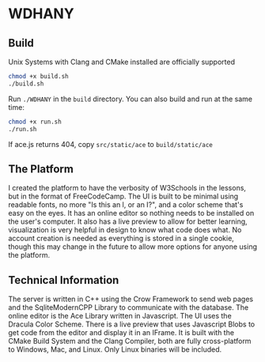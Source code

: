 # WDHANY

## Build
Unix Systems with Clang and CMake installed are officially supported
``` bash
chmod +x build.sh
./build.sh
```
Run `./WDHANY` in the `build` directory.
You can also build and run at the same time:
```bash
chmod +x run.sh
./run.sh
```
If ace.js returns 404, copy `src/static/ace` to `build/static/ace`

## The Platform
I created the platform to have the verbosity of W3Schools in the lessons, but in the format of FreeCodeCamp. The UI is built to be minimal using readable fonts, no more "Is this an l, or an I?", and a color scheme that's easy on the eyes. It has an online editor so nothing needs to be installed on the user's computer. It also has a live preview to allow for better learning, visualization is very helpful in design to know what code does what. No account creation is needed as everything is stored in a single cookie, though this may change in the future to allow more options for anyone using the platform.

## Technical Information
The server is written in C++ using the Crow Framework to send web pages and the SqliteModernCPP Library to communicate with the database. The online editor is the Ace Library written in Javascript. The UI uses the Dracula Color Scheme. There is a live preview that uses Javascript Blobs to get code from the editor and display it in an IFrame. It is built with the CMake Build System and the Clang Compiler, both are fully cross-platform to Windows, Mac, and Linux. Only Linux binaries will be included.
